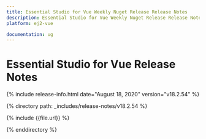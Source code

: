 ```yaml
---
title: Essential Studio for Vue Weekly Nuget Release Release Notes  
description: Essential Studio for Vue Weekly Nuget Release Release Notes  
platform: ej2-vue

documentation: ug
---
```


# Essential Studio for  Vue  Release Notes  

{% include release-info.html date="August 18, 2020"   version="v18.2.54"  %} 

{% directory path: _includes/release-notes/v18.2.54 %}

{% include {{file.url}} %}

{% enddirectory %}
